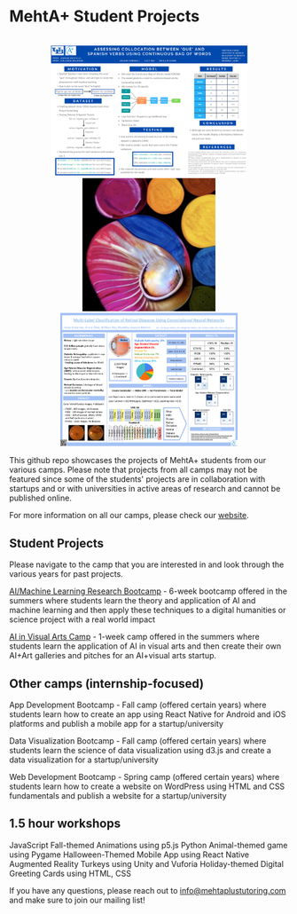 # MehtA+ Student Projects

<p align="center">
<br>
  <img style="width:355px;"src="aimlresearchbootcamp/2022/Spanish.png" />
  <img style="width:240px;"src="aiinvisualartscamp/1.png" />
  <img style="width:320px;"src="aimlresearchbootcamp/2022/Retinal.png" />
<br>
</p>

This github repo showcases the projects of MehtA+ students from our various camps. Please note that projects from all camps may not be featured since some of the students' projects are in collaboration with startups and or with universities in active areas of research and cannot be published online. 

For more information on all our camps, please check our [website](https://mehtaplustutoring.com/).

## Student Projects 

Please navigate to the camp that you are interested in and look through the various years for past projects. 

[AI/Machine Learning Research Bootcamp](aimlresearchbootcamp) - 6-week bootcamp offered in the summers where students learn the theory and application of AI and machine learning and then apply these techniques to a digital humanities or science project with a real world impact

[AI in Visual Arts Camp](aiinvisualarts) - 1-week camp offered in the summers where students learn the application of AI in visual arts and then create their own AI+Art galleries and pitches for an AI+visual arts startup.

## Other camps (internship-focused)

App Development Bootcamp - Fall camp (offered certain years) where students learn how to create an app using React Native for Android and iOS platforms and publish a mobile app for a startup/university

Data Visualization Bootcamp - Fall camp (offered certain years) where students learn the science of data visualization using d3.js and create a data visualization for a startup/university

Web Development Bootcamp - Spring camp (offered certain years) where students learn how to create a website on WordPress using HTML and CSS fundamentals and publish a website for a startup/university

## 1.5 hour workshops

JavaScript Fall-themed Animations using p5.js
Python Animal-themed game using Pygame
Halloween-Themed Mobile App using React Native
Augmented Reality Turkeys using Unity and Vuforia
Holiday-themed Digital Greeting Cards using HTML, CSS



If you have any questions, please reach out to info@mehtaplustutoring.com and make sure to join our mailing list!

